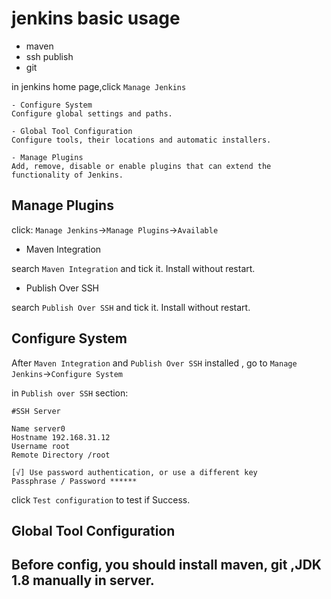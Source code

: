 # jenkins basic usage
- maven
- ssh publish
- git

in jenkins home page,click ``Manage Jenkins``
```
- Configure System
Configure global settings and paths.

- Global Tool Configuration
Configure tools, their locations and automatic installers.

- Manage Plugins
Add, remove, disable or enable plugins that can extend the functionality of Jenkins.
```

## Manage Plugins
click: ``Manage Jenkins``->``Manage Plugins``->``Available``

- Maven Integration

search ``Maven Integration`` and tick it. Install without restart.

- Publish Over SSH

search ``Publish Over SSH`` and tick it. Install without restart.

## Configure System
After ``Maven Integration`` and ``Publish Over SSH`` installed , 
go to ``Manage Jenkins``->``Configure System``

in ``Publish over SSH`` section:
```
#SSH Server

Name server0
Hostname 192.168.31.12
Username root
Remote Directory /root

[√] Use password authentication, or use a different key
Passphrase / Password ******
```
click ``Test configuration`` to test if Success.

## Global Tool Configuration

Before config, you should install maven, git ,JDK 1.8 manually in server.
- 
